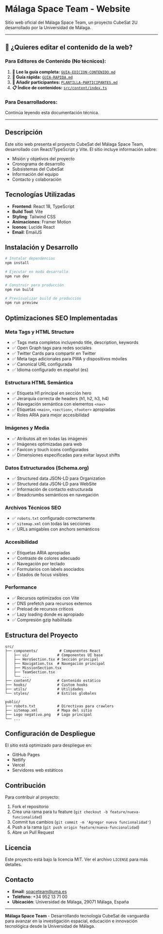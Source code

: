 # Málaga Space Team - Website

Sitio web oficial del Málaga Space Team, un proyecto CubeSat 2U desarrollado por la Universidad de Málaga.

---

## 📝 ¿Quieres editar el contenido de la web?

### Para Editores de Contenido (No técnicos):

1. **📖 Lee la guía completa:** [`GUIA-EDICION-CONTENIDO.md`](./GUIA-EDICION-CONTENIDO.md)
2. **🚀 Guía rápida:** [`GUIA-RAPIDA.md`](./GUIA-RAPIDA.md)
3. **👥 Añadir participantes:** [`PLANTILLA-PARTICIPANTES.md`](./PLANTILLA-PARTICIPANTES.md)
4. **📋 Índice de contenidos:** [`src/content/index.ts`](./src/content/index.ts)

### Para Desarrolladores:

Continúa leyendo esta documentación técnica.

---

## Descripción

Este sitio web presenta el proyecto CubeSat del Málaga Space Team, desarrollado con React/TypeScript y Vite. El sitio incluye información sobre:

- Misión y objetivos del proyecto
- Cronograma de desarrollo
- Subsistemas del CubeSat
- Información del equipo
- Contacto y colaboración

## Tecnologías Utilizadas

- **Frontend**: React 18, TypeScript
- **Build Tool**: Vite
- **Styling**: Tailwind CSS
- **Animaciones**: Framer Motion
- **Iconos**: Lucide React
- **Email**: EmailJS

## Instalación y Desarrollo

```bash
# Instalar dependencias
npm install

# Ejecutar en modo desarrollo
npm run dev

# Construir para producción
npm run build

# Previsualizar build de producción
npm run preview
```

## Optimizaciones SEO Implementadas

### Meta Tags y HTML Structure
- ✅ Tags meta completos incluyendo title, description, keywords
- ✅ Open Graph tags para redes sociales
- ✅ Twitter Cards para compartir en Twitter
- ✅ Meta tags adicionales para PWA y dispositivos móviles
- ✅ Canonical URL configurada
- ✅ Idioma configurado en español (es)

### Estructura HTML Semántica
- ✅ Etiqueta H1 principal en sección hero
- ✅ Jerarquía correcta de headers (h1, h2, h3, h4)
- ✅ Navegación semántica con elementos `<nav>`
- ✅ Etiquetas `<main>`, `<section>`, `<footer>` apropiadas
- ✅ Roles ARIA para mejor accesibilidad

### Imágenes y Media
- ✅ Atributos alt en todas las imágenes
- ✅ Imágenes optimizadas para web
- ✅ Favicon y touch icons configurados
- ✅ Dimensiones especificadas para evitar layout shifts

### Datos Estructurados (Schema.org)
- ✅ Structured data JSON-LD para Organization
- ✅ Structured data JSON-LD para WebSite
- ✅ Información de contacto estructurada
- ✅ Breadcrumbs semánticos en navegación

### Archivos Técnicos SEO
- ✅ `robots.txt` configurado correctamente
- ✅ `sitemap.xml` con todas las secciones
- ✅ URLs amigables con anchors semánticos

### Accesibilidad
- ✅ Etiquetas ARIA apropiadas
- ✅ Contraste de colores adecuado
- ✅ Navegación por teclado
- ✅ Formularios con labels asociados
- ✅ Estados de focus visibles

### Performance
- ✅ Recursos optimizados con Vite
- ✅ DNS prefetch para recursos externos
- ✅ Preload de recursos críticos
- ✅ Lazy loading donde es apropiado
- ✅ Compresión gzip habilitada

## Estructura del Proyecto

```
src/
├── components/          # Componentes React
│   ├── ui/             # Componentes UI base
│   ├── HeroSection.tsx # Sección principal
│   ├── Navigation.tsx  # Navegación principal
│   ├── MissionSection.tsx
│   ├── TeamSection.tsx
│   └── ...
├── content/            # Contenido estático
├── hooks/              # Custom hooks
├── utils/              # Utilidades
└── styles/             # Estilos globales

public/
├── robots.txt          # Directivas para crawlers
├── sitemap.xml         # Mapa del sitio
├── Logo negativo.png   # Logo principal
└── ...
```

## Configuración de Despliegue

El sitio está optimizado para despliegue en:
- GitHub Pages
- Netlify
- Vercel
- Servidores web estáticos

## Contribución

Para contribuir al proyecto:

1. Fork el repositorio
2. Crea una rama para tu feature (`git checkout -b feature/nueva-funcionalidad`)
3. Commit tus cambios (`git commit -m 'Agregar nueva funcionalidad'`)
4. Push a la rama (`git push origin feature/nueva-funcionalidad`)
5. Abre un Pull Request

## Licencia

Este proyecto está bajo la licencia MIT. Ver el archivo `LICENSE` para más detalles.

## Contacto

- **Email**: spaceteam@uma.es
- **Teléfono**: +34 952 13 71 00
- **Ubicación**: Universidad de Málaga, 29071 Málaga, España

---

**Málaga Space Team** - Desarrollando tecnología CubeSat de vanguardia para avanzar en la investigación espacial, educación e innovación tecnológica desde la Universidad de Málaga.
